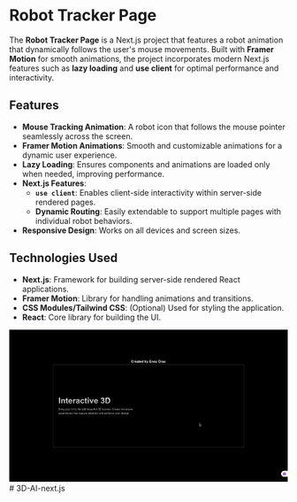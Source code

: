 # Robot Tracker Page

The **Robot Tracker Page** is a Next.js project that features a robot animation that dynamically follows the user's mouse movements. Built with **Framer Motion** for smooth animations, the project incorporates modern Next.js features such as **lazy loading** and **use client** for optimal performance and interactivity.  

## Features

- **Mouse Tracking Animation**: A robot icon that follows the mouse pointer seamlessly across the screen.  
- **Framer Motion Animations**: Smooth and customizable animations for a dynamic user experience.  
- **Lazy Loading**: Ensures components and animations are loaded only when needed, improving performance.  
- **Next.js Features**:  
  - **`use client`**: Enables client-side interactivity within server-side rendered pages.  
  - **Dynamic Routing**: Easily extendable to support multiple pages with individual robot behaviors.  
- **Responsive Design**: Works on all devices and screen sizes.  

## Technologies Used

- **Next.js**: Framework for building server-side rendered React applications.  
- **Framer Motion**: Library for handling animations and transitions.  
- **CSS Modules/Tailwind CSS**: (Optional) Used for styling the application.  
- **React**: Core library for building the UI.  

![GIF](ai.gif)# 3D-AI-next.js
